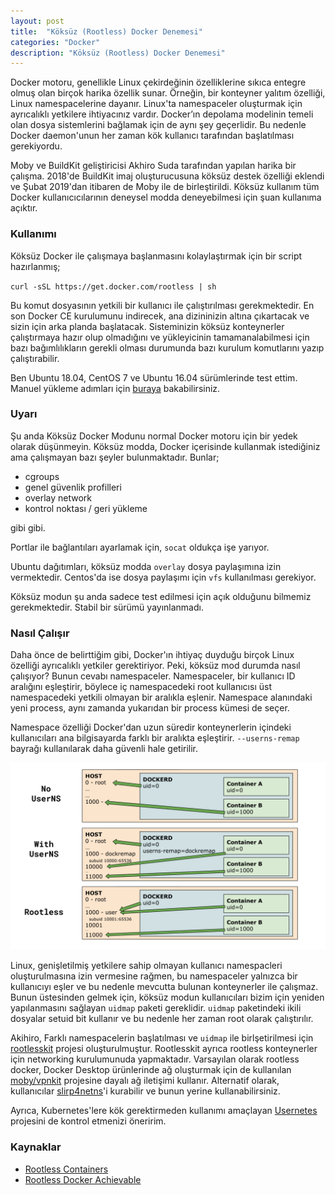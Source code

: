 ```yaml
---
layout: post
title:  "Köksüz (Rootless) Docker Denemesi"
categories: "Docker"
description: "Köksüz (Rootless) Docker Denemesi"
---
```



Docker motoru, genellikle Linux çekirdeğinin özelliklerine sıkıca entegre olmuş olan birçok harika özellik sunar. Örneğin, bir konteyner yalıtım özelliği, Linux namespacelerine dayanır. Linux'ta namespaceler oluşturmak için ayrıcalıklı yetkilere ihtiyacınız vardır. Docker’ın depolama modelinin temeli olan dosya sistemlerini bağlamak için de aynı şey geçerlidir. Bu nedenle Docker daemon'unun her zaman kök kullanıcı tarafından başlatılması gerekiyordu.

Moby ve BuildKit geliştiricisi Akhiro Suda tarafından yapılan harika bir çalışma. 2018'de BuildKit imaj oluşturucusuna köksüz destek özelliği eklendi ve Şubat 2019'dan itibaren de Moby ile de birleştirildi. Köksüz kullanım tüm Docker kullanıcıcılarının deneysel modda deneyebilmesi için şuan kullanıma açıktır.

### Kullanımı

Köksüz Docker ile çalışmaya başlanmasını kolaylaştırmak için bir script hazırlanmış;

`curl -sSL https://get.docker.com/rootless | sh`

Bu komut dosyasının yetkili bir kullanıcı ile çalıştırılması gerekmektedir. En son Docker CE kurulumunu indirecek, ana dizininizin altına çıkartacak ve sizin için arka planda başlatacak. Sisteminizin köksüz konteynerler çalıştırmaya hazır olup olmadığını ve yükleyicinin tamamanalabilmesi için bazı bağımlılıkların gerekli olması durumunda bazı kurulum komutlarını yazıp çalıştırabilir.

Ben Ubuntu 18.04, CentOS 7 ve Ubuntu 16.04 sürümlerinde test ettim. Manuel yükleme adımları için [buraya] bakabilirsiniz.

### Uyarı

Şu anda Köksüz Docker Modunu normal Docker motoru için bir yedek olarak düşünmeyin. Köksüz modda, Docker içerisinde kullanmak istediğiniz ama çalışmayan bazı şeyler bulunmaktadır. Bunlar;

- cgroups
- genel güvenlik profilleri
- overlay network
- kontrol noktası / geri yükleme

gibi gibi.

Portlar ile bağlantıları ayarlamak için, `socat` oldukça işe yarıyor.

Ubuntu dağıtımları, köksüz modda `overlay` dosya paylaşımına izin vermektedir. Centos'da ise dosya paylaşımı için `vfs` kullanılması gerekiyor.

Köksüz modun şu anda sadece test edilmesi için açık olduğunu bilmemiz gerekmektedir. Stabil bir sürümü yayınlanmadı.

### Nasıl Çalışır

Daha önce de belirttiğim gibi, Docker'ın ihtiyaç duyduğu birçok Linux özelliği ayrıcalıklı yetkiler gerektiriyor. Peki, köksüz mod durumda nasıl çalışıyor? 
Bunun cevabı namespaceler. Namespaceler, bir kullanıcı ID aralığını eşleştirir, böylece iç namespacedeki root kullanıcısı üst namespacedeki yetkili olmayan bir aralıkla eşlenir. Namespace alanındaki yeni process, aynı zamanda yukarıdan bir process kümesi de seçer.

Namespace özelliği Docker'dan uzun süredir konteynerlerin içindeki kullanıcıları ana bilgisayarda farklı bir aralıkta eşleştirir. `--userns-remap` bayrağı kullanılarak daha güvenli hale getirilir.

![Rootless Docker](../assets/images/2019-05-05/01.png)


Linux, genişletilmiş yetkilere sahip olmayan kullanıcı namespacleri oluşturulmasına izin vermesine rağmen, bu namespaceler yalnızca bir kullanıcıyı eşler ve bu nedenle mevcutta bulunan konteynerler ile çalışmaz. Bunun üstesinden gelmek için, köksüz modun kullanıcıları bizim için yeniden yapılanmasını sağlayan `uidmap` paketi gereklidir. `uidmap` paketindeki ikili dosyalar setuid bit kullanır ve bu nedenle her zaman root olarak çalıştırılır.

Akihiro, Farklı namespacelerin başlatılması ve `uidmap` ile birlşetirilmesi için [rootlesskit] projesi oluşturulmuştur. Rootlesskit ayrıca rootless konteynerler için networking kurulumunuda yapmaktadır. Varsayılan olarak rootless docker, Docker Desktop ürünlerinde ağ oluşturmak için de kullanılan [moby/vpnkit] projesine dayalı ağ iletişimi kullanır. Alternatif olarak, kullanıcılar [slirp4netns]'i kurabilir ve bunun yerine kullanabilirsiniz.

Ayrıca, Kubernetes'lere kök gerektirmeden kullanımı amaçlayan [Usernetes] projesini de kontrol etmenizi öneririm.

### Kaynaklar

* [Rootless Containers]
* [Rootless Docker Achievable]


[Rootless Containers]: https://rootlesscontaine.rs/
[Rootless Docker Achievable]: https://www.reddit.com/r/docker/comments/6pa6pg/rootless_docker_achievable/
[buraya]: https://github.com/moby/moby/blob/master/docs/rootless.md
[rootlesskit]: https://github.com/rootless-containers/rootlesskit
[moby/vpnkit]: https://github.com/moby/vpnkit
[slirp4netns]: https://github.com/rootless-containers/slirp4netns
[Usernetes]: https://github.com/rootless-containers/usernetes
